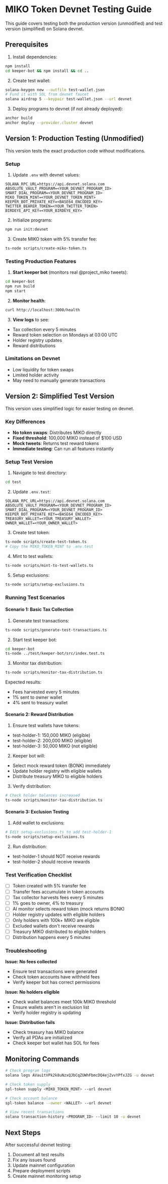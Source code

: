 # MIKO Token Devnet Testing Guide

This guide covers testing both the production version (unmodified) and test version (simplified) on Solana devnet.

## Prerequisites

1. Install dependencies:
```bash
npm install
cd keeper-bot && npm install && cd ..
```

2. Create test wallet:
```bash
solana-keygen new --outfile test-wallet.json
# Fund it with SOL from devnet faucet
solana airdrop 5 --keypair test-wallet.json --url devnet
```

3. Deploy programs to devnet (if not already deployed):
```bash
anchor build
anchor deploy --provider.cluster devnet
```

## Version 1: Production Testing (Unmodified)

This version tests the exact production code without modifications.

### Setup

1. Update `.env` with devnet values:
```env
SOLANA_RPC_URL=https://api.devnet.solana.com
ABSOLUTE_VAULT_PROGRAM=<YOUR_DEVNET_PROGRAM_ID>
SMART_DIAL_PROGRAM=<YOUR_DEVNET_PROGRAM_ID>
MIKO_TOKEN_MINT=<YOUR_DEVNET_TOKEN_MINT>
KEEPER_BOT_PRIVATE_KEY=<BASE64_ENCODED_KEY>
TWITTER_BEARER_TOKEN=<YOUR_TWITTER_TOKEN>
BIRDEYE_API_KEY=<YOUR_BIRDEYE_KEY>
```

2. Initialize programs:
```bash
npm run init:devnet
```

3. Create MIKO token with 5% transfer fee:
```bash
ts-node scripts/create-miko-token.ts
```

### Testing Production Features

1. **Start keeper bot** (monitors real @project_miko tweets):
```bash
cd keeper-bot
npm run build
npm start
```

2. **Monitor health**:
```bash
curl http://localhost:3000/health
```

3. **View logs** to see:
- Tax collection every 5 minutes
- Reward token selection on Mondays at 03:00 UTC
- Holder registry updates
- Reward distributions

### Limitations on Devnet
- Low liquidity for token swaps
- Limited holder activity
- May need to manually generate transactions

## Version 2: Simplified Test Version

This version uses simplified logic for easier testing on devnet.

### Key Differences
- **No token swaps**: Distributes MIKO directly
- **Fixed threshold**: 100,000 MIKO instead of $100 USD
- **Mock tweets**: Returns test reward tokens
- **Immediate testing**: Can run all features instantly

### Setup Test Version

1. Navigate to test directory:
```bash
cd test
```

2. Update `.env.test`:
```env
SOLANA_RPC_URL=https://api.devnet.solana.com
ABSOLUTE_VAULT_PROGRAM=<YOUR_DEVNET_PROGRAM_ID>
SMART_DIAL_PROGRAM=<YOUR_DEVNET_PROGRAM_ID>
KEEPER_BOT_PRIVATE_KEY=<BASE64_ENCODED_KEY>
TREASURY_WALLET=<YOUR_TREASURY_WALLET>
OWNER_WALLET=<YOUR_OWNER_WALLET>
```

3. Create test token:
```bash
ts-node scripts/create-test-token.ts
# Copy the MIKO_TOKEN_MINT to .env.test
```

4. Mint to test wallets:
```bash
ts-node scripts/mint-to-test-wallets.ts
```

5. Setup exclusions:
```bash
ts-node scripts/setup-exclusions.ts
```

### Running Test Scenarios

#### Scenario 1: Basic Tax Collection

1. Generate test transactions:
```bash
ts-node scripts/generate-test-transactions.ts
```

2. Start test keeper bot:
```bash
cd keeper-bot
ts-node ../test/keeper-bot/src/index.test.ts
```

3. Monitor tax distribution:
```bash
ts-node scripts/monitor-tax-distribution.ts
```

Expected results:
- Fees harvested every 5 minutes
- 1% sent to owner wallet
- 4% sent to treasury wallet

#### Scenario 2: Reward Distribution

1. Ensure test wallets have tokens:
- test-holder-1: 150,000 MIKO (eligible)
- test-holder-2: 200,000 MIKO (eligible)  
- test-holder-3: 50,000 MIKO (not eligible)

2. Keeper bot will:
- Select mock reward token (BONK) immediately
- Update holder registry with eligible wallets
- Distribute treasury MIKO to eligible holders

3. Verify distribution:
```bash
# Check holder balances increased
ts-node scripts/monitor-tax-distribution.ts
```

#### Scenario 3: Exclusion Testing

1. Add wallet to exclusions:
```bash
# Edit setup-exclusions.ts to add test-holder-1
ts-node scripts/setup-exclusions.ts
```

2. Run distribution:
- test-holder-1 should NOT receive rewards
- test-holder-2 should receive rewards

### Test Verification Checklist

- [ ] Token created with 5% transfer fee
- [ ] Transfer fees accumulate in token accounts
- [ ] Tax collector harvests fees every 5 minutes
- [ ] 1% goes to owner, 4% to treasury
- [ ] AI monitor selects reward token (mock returns BONK)
- [ ] Holder registry updates with eligible holders
- [ ] Only holders with 100k+ MIKO are eligible
- [ ] Excluded wallets don't receive rewards
- [ ] Treasury MIKO distributed to eligible holders
- [ ] Distribution happens every 5 minutes

### Troubleshooting

**Issue: No fees collected**
- Ensure test transactions were generated
- Check token accounts have withheld fees
- Verify keeper bot has correct permissions

**Issue: No holders eligible**
- Check wallet balances meet 100k MIKO threshold
- Ensure wallets aren't in exclusion list
- Verify holder registry is updating

**Issue: Distribution fails**
- Check treasury has MIKO balance
- Verify all PDAs are initialized
- Check keeper bot wallet has SOL for fees

## Monitoring Commands

```bash
# Check program logs
solana logs AVau1tVPk2k8uNzxQJbCqZUWhFbmcDQ4ejZvvYPfxJZG -u devnet

# Check token supply
spl-token supply <MIKO_TOKEN_MINT> --url devnet

# Check account balance
spl-token balance --owner <WALLET> --url devnet

# View recent transactions
solana transaction-history <PROGRAM_ID> --limit 10 -u devnet
```

## Next Steps

After successful devnet testing:

1. Document all test results
2. Fix any issues found
3. Update mainnet configuration
4. Prepare deployment scripts
5. Create mainnet monitoring setup